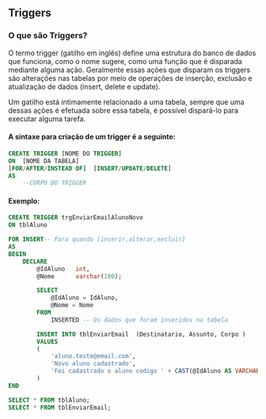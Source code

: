## Triggers

### O que são Triggers?

O termo trigger (gatilho em inglês) define uma estrutura do banco de dados que funciona, como o nome sugere, como uma função que é disparada mediante alguma ação. Geralmente essas ações que disparam os triggers são alterações nas tabelas por meio de operações de inserção, exclusão e atualização de dados (insert, delete e update).

Um gatilho está intimamente relacionado a uma tabela, sempre que uma dessas ações é efetuada sobre essa tabela, é possível dispará-lo para executar alguma tarefa.


#### A sintaxe para criação de um trigger é a seguinte:
```sql
CREATE TRIGGER [NOME DO TRIGGER]
ON  [NOME DA TABELA]
[FOR/AFTER/INSTEAD OF]  [INSERT/UPDATE/DELETE]
AS
    --CORPO DO TRIGGER
```

#### **Exemplo:**
```sql
CREATE TRIGGER trgEnviarEmailAlunoNovo	
ON tblAluno 

FOR INSERT-- Para quando [inserir,alterar,excluir]
AS
BEGIN 
	DECLARE
		@IdAluno   int,
		@Nome 	   varchar(100);

		SELECT 
			@IdAluno = IdAluno,
			@Nome = Nome
		FROM 
			INSERTED -- Os dados que foram inseridos na tabela

		INSERT INTO tblEnviarEmail	(Destinatario, Assunto,	Corpo )
		VALUES
		(
			'aluno.teste@email.com',
			'Novo aluno cadastrado',
			'Foi cadastrado o aluno codigo ' + CAST(@IdAluno AS VARCHAR) + ' nome ' + @Nome
		)		
END

SELECT * FROM tblAluno;
SELECT * FROM tblEnviarEmail;

```
